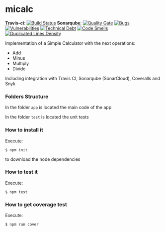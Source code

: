 # micalc

__Travis-ci__: [![Build Status](https://travis-ci.org/dbotia/micalc.svg?branch=master)](https://travis-ci.org/dbotia/micalc)
__Sonarqube__: [![Quality Gate](https://sonarcloud.io/api/badges/gate?key=micalc)](https://sonarcloud.io/dashboard/index/micalc)
[![Bugs](https://sonarcloud.io/api/badges/measure?key=micalc&metric=bugs)]() [![Vulnerabilities](https://sonarcloud.io/api/badges/measure?key=micalc&metric=vulnerabilities)]()
[![Technical Debt](https://sonarcloud.io/api/badges/measure?key=micacl&metric=sqale_debt_ratio)](https://sonarcloud.io/dashboard/index/micalc)
[![Code Smells](https://sonarcloud.io/api/badges/measure?key=micalc&metric=code_smells)](https://sonarcloud.io/dashboard/index/micalc)
[![Duplicated Lines Density](https://sonarcloud.io/api/badges/measure?key=micalc&metric=duplicated_lines_density)](https://sonarcloud.io/dashboard/index/micalc)





Implementation of a Simple Calculator with the next operations:

* Add
* Minus
* Multiply
* Divide

Including integration with Travis CI, Sonarqube (SonarCloud), Coveralls and Snyk

### Folders Structure

In the folder `app` is located the main code of the app

In the folder `test` is located the unit tests

### How to install it

Execute:

```shell
$ npm init
```
to download the node dependencies

### How to test it

Execute:

```shell
$ npm test
```

### How to get coverage test

Execute:

```shell
$ npm run cover
```
